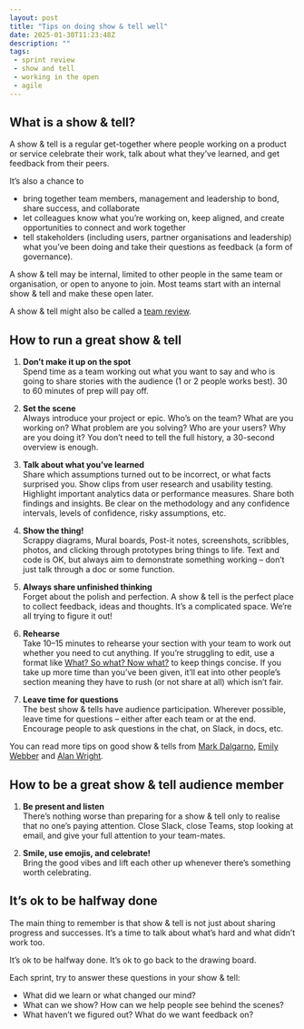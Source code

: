 ```yaml
---
layout: post
title: "Tips on doing show & tell well"
date: 2025-01-30T11:23:48Z
description: ""
tags:
 - sprint review
 - show and tell
 - working in the open
 - agile
---
```


## What is a show & tell?

A show & tell is a regular get-together where people working on a product or service celebrate their work, talk about what they’ve learned, and get feedback from their peers. 

It’s also a chance to 

* bring together team members, management and leadership to bond, share success, and collaborate  
* let colleagues know what you’re working on, keep aligned, and create opportunities to connect and work together  
* tell stakeholders (including users, partner organisations and leadership) what you’ve been doing and take their questions as feedback (a form of governance).

A show & tell may be internal, limited to other people in the same team or organisation, or open to anyone to join. Most teams start with an internal show & tell and make these open later.

A show & tell might also be called a [team review](https://www.gov.uk/service-manual/agile-delivery/agile-tools-techniques#team-review-show-and-tell).

## How to run a great show & tell

1. **Don’t make it up on the spot**  
Spend time as a team working out what you want to say and who is going to share stories with the audience (1 or 2 people works best). 30 to 60 minutes of prep will pay off.

2. **Set the scene**   
Always introduce your project or epic. Who’s on the team? What are you working on? What problem are you solving? Who are your users? Why are you doing it? You don’t need to tell the full history, a 30-second overview is enough.

3. **Talk about what you’ve learned**  
Share which assumptions turned out to be incorrect, or what facts surprised you. Show clips from user research and usability testing. Highlight important analytics data or performance measures. Share both findings and insights. Be clear on the methodology and any confidence intervals, levels of confidence, risky assumptions, etc. 

4. **Show the thing\!**  
Scrappy diagrams, Mural boards, Post-it notes, screenshots, scribbles, photos, and clicking through prototypes bring things to life. Text and code is OK, but always aim to demonstrate something working – don’t just talk through a doc or some function. 

5. **Always share unfinished thinking**  
Forget about the polish and perfection. A show & tell is the perfect place to collect feedback, ideas and thoughts. It’s a complicated space. We’re all trying to figure it out! 

6. **Rehearse**  
Take 10–15 minutes to rehearse your section with your team to work out whether you need to cut anything. If you’re struggling to edit, use a format like [What? So what? Now what?](https://visitmy.website/2023/04/18/formats-for-show-and-tells/#what-so-what-now-what) to keep things concise. If you take up more time than you’ve been given, it’ll eat into other people’s section meaning they have to rush (or not share at all) which isn’t fair.

7. **Leave time for questions**  
The best show & tells have audience participation. Wherever possible, leave time for questions – either after each team or at the end. Encourage people to ask questions in the chat, on Slack, in docs, etc. 

You can read more tips on good show & tells from [Mark Dalgarno](https://markdalgarno.medium.com/the-show-and-tell-what-its-for-and-how-to-do-it-right-32c2c7b3708b), [Emily Webber](https://emilywebber.co.uk/a-decent-remote-show-and-tell-set-up/) and [Alan Wright](https://alaniswright.com/blog/running-effective-show-tells/).

## How to be a great show & tell audience member

1. **Be present and listen**  
There’s nothing worse than preparing for a show & tell only to realise that no one’s paying attention. Close Slack, close Teams, stop looking at email, and give your full attention to your team-mates.  

2. **Smile, use emojis, and celebrate\!**  
Bring the good vibes and lift each other up whenever there’s something worth celebrating.
   
## It’s ok to be halfway done
   
The main thing to remember is that show & tell is not just about sharing progress and successes. It’s a time to talk about what’s hard and what didn’t work too.
   
It’s ok to be halfway done. It’s ok to go back to the drawing board.
   
Each sprint, try to answer these questions in your show & tell:
   
- What did we learn or what changed our mind?
- What can we show? How can we help people see behind the scenes?
- What haven’t we figured out? What do we want feedback on?